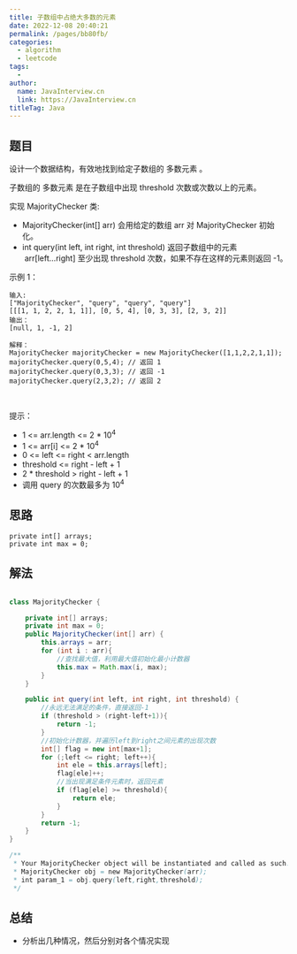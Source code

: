 ```yaml
---
title: 子数组中占绝大多数的元素
date: 2022-12-08 20:40:21
permalink: /pages/bb80fb/
categories:
  - algorithm
  - leetcode
tags:
  - 
author: 
  name: JavaInterview.cn
  link: https://JavaInterview.cn
titleTag: Java
---
```


## 题目

设计一个数据结构，有效地找到给定子数组的 多数元素 。

子数组的 多数元素 是在子数组中出现 threshold 次数或次数以上的元素。

实现 MajorityChecker 类:

- MajorityChecker(int[] arr) 会用给定的数组 arr 对 MajorityChecker 初始化。
- int query(int left, int right, int threshold) 返回子数组中的元素  arr[left...right] 至少出现 threshold 次数，如果不存在这样的元素则返回 -1。

示例 1：

    输入:
    ["MajorityChecker", "query", "query", "query"]
    [[[1, 1, 2, 2, 1, 1]], [0, 5, 4], [0, 3, 3], [2, 3, 2]]
    输出：
    [null, 1, -1, 2]
    
    解释：
    MajorityChecker majorityChecker = new MajorityChecker([1,1,2,2,1,1]);
    majorityChecker.query(0,5,4); // 返回 1
    majorityChecker.query(0,3,3); // 返回 -1
    majorityChecker.query(2,3,2); // 返回 2
 

提示：

- 1 <= arr.length <= 2 * 10<sup>4</sup>
- 1 <= arr[i] <= 2 * 10<sup>4</sup>
- 0 <= left <= right < arr.length
- threshold <= right - left + 1
- 2 * threshold > right - left + 1
- 调用 query 的次数最多为 10<sup>4</sup>

## 思路

    private int[] arrays;
    private int max = 0;


## 解法
```java

class MajorityChecker {

    private int[] arrays;
    private int max = 0;
    public MajorityChecker(int[] arr) {
        this.arrays = arr;
        for (int i : arr){
            //查找最大值，利用最大值初始化最小计数器
            this.max = Math.max(i, max);
        }
    }

    public int query(int left, int right, int threshold) {
        //永远无法满足的条件，直接返回-1
        if (threshold > (right-left+1)){
            return -1;
        }
        //初始化计数器，并遍历left到right之间元素的出现次数
        int[] flag = new int[max+1];
        for (;left <= right; left++){
            int ele = this.arrays[left];
            flag[ele]++;
            //当出现满足条件元素时，返回元素
            if (flag[ele] >= threshold){
                return ele;
            }
        }
        return -1;
    }
}

/**
 * Your MajorityChecker object will be instantiated and called as such:
 * MajorityChecker obj = new MajorityChecker(arr);
 * int param_1 = obj.query(left,right,threshold);
 */
```

## 总结

- 分析出几种情况，然后分别对各个情况实现 
